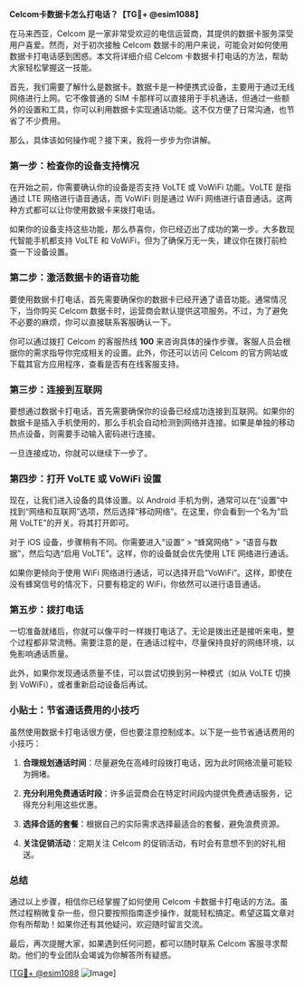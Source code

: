 **Celcom卡数据卡怎么打电话？【TG💪+ @esim1088】**

在马来西亚，Celcom 是一家非常受欢迎的电信运营商，其提供的数据卡服务深受用户喜爱。然而，对于初次接触 Celcom 数据卡的用户来说，可能会对如何使用数据卡打电话感到困惑。本文将详细介绍 Celcom 卡数据卡打电话的方法，帮助大家轻松掌握这一技能。

首先，我们需要了解什么是数据卡。数据卡是一种便携式设备，主要用于通过无线网络进行上网。它不像普通的 SIM 卡那样可以直接用于手机通话，但通过一些额外的设置和工具，你可以利用数据卡实现通话功能。这不仅方便了日常沟通，也节省了不少费用。

那么，具体该如何操作呢？接下来，我将一步步为你讲解。

### 第一步：检查你的设备支持情况

在开始之前，你需要确认你的设备是否支持 VoLTE 或 VoWiFi 功能。VoLTE 是指通过 LTE 网络进行语音通话，而 VoWiFi 则是通过 WiFi 网络进行语音通话。这两种方式都可以让你使用数据卡来拨打电话。

如果你的设备支持这些功能，那么恭喜你，你已经迈出了成功的第一步。大多数现代智能手机都支持 VoLTE 和 VoWiFi，但为了确保万无一失，建议你在拨打前检查一下设备设置。

### 第二步：激活数据卡的语音功能

要使用数据卡打电话，首先需要确保你的数据卡已经开通了语音功能。通常情况下，当你购买 Celcom 数据卡时，运营商会默认提供这项服务。不过，为了避免不必要的麻烦，你可以直接联系客服确认一下。

你可以通过拨打 Celcom 的客服热线 **100** 来咨询具体的操作步骤。客服人员会根据你的需求指导你完成相关的设置。此外，你还可以访问 Celcom 的官方网站或下载其官方应用程序，查看是否有在线客服支持。

### 第三步：连接到互联网

要想通过数据卡打电话，首先需要确保你的设备已经成功连接到互联网。如果你的数据卡是插入手机使用的，那么手机会自动检测到网络并连接。如果是单独的移动热点设备，则需要手动输入密码进行连接。

一旦连接成功，你就可以继续下一步了。

### 第四步：打开 VoLTE 或 VoWiFi 设置

现在，让我们进入设备的具体设置。以 Android 手机为例，通常可以在“设置”中找到“网络和互联网”选项，然后选择“移动网络”。在这里，你会看到一个名为“启用 VoLTE”的开关。将其打开即可。

对于 iOS 设备，步骤稍有不同。你需要进入“设置” > “蜂窝网络” > “语音与数据”，然后勾选“启用 VoLTE”。这样，你的设备就会优先使用 LTE 网络进行通话。

如果你更倾向于使用 WiFi 网络进行通话，可以选择开启“VoWiFi”。这样，即使在没有蜂窝信号的情况下，只要有稳定的 WiFi，你依然可以进行语音通话。

### 第五步：拨打电话

一切准备就绪后，你就可以像平时一样拨打电话了。无论是拨出还是接听来电，整个过程都非常流畅。需要注意的是，在通话过程中，尽量保持良好的网络环境，以免影响通话质量。

此外，如果你发现通话质量不佳，可以尝试切换到另一种模式（如从 VoLTE 切换到 VoWiFi），或者重新启动设备后再试。

### 小贴士：节省通话费用的小技巧

虽然使用数据卡打电话很方便，但也要注意控制成本。以下是一些节省通话费用的小技巧：

1. **合理规划通话时间**：尽量避免在高峰时段拨打电话，因为此时网络流量可能较为拥堵。
   
2. **充分利用免费通话时段**：许多运营商会在特定时间段内提供免费通话服务，记得充分利用这些优惠。

3. **选择合适的套餐**：根据自己的实际需求选择最适合的套餐，避免浪费资源。

4. **关注促销活动**：定期关注 Celcom 的促销活动，有时会有意想不到的好礼相送。

### 总结

通过以上步骤，相信你已经掌握了如何使用 Celcom 卡数据卡打电话的方法。虽然过程稍微复杂一些，但只要按照指南逐步操作，就能轻松搞定。希望这篇文章对你有所帮助！如果你还有其他疑问，欢迎随时留言交流。

最后，再次提醒大家，如果遇到任何问题，都可以随时联系 Celcom 客服寻求帮助。他们的专业团队会竭诚为你解答所有疑惑。

[[TG💪+ @esim1088](https://t.me/s/esim1088) ![Image](https://i.postimg.cc/4NQfJmqS/Snipaste-2025-05-13-00-14-12.png)]